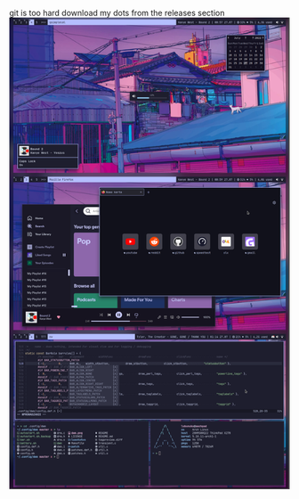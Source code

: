 git is too hard download my dots from the releases section
![](https://github.com/lubunuku/dots/blob/master/montage.png?raw=true)
